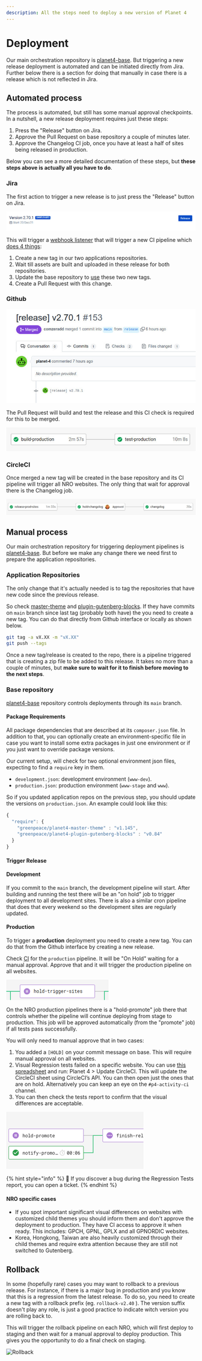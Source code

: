 ```yaml
---
description: All the steps need to deploy a new version of Planet 4
---
```


# Deployment

Our main orchestration repository is [planet4-base](https://github.com/greenpeace/planet4-base). But triggering a new release deployment is automated and can be initiated directly from Jira. Further below there is a section for doing that manually in case there is a release which is not reflected in Jira.

## Automated process

The process is automated, but still has some manual approval checkpoints. In a nutshell, a new release deployment requires just these steps:

1. Press the "Release" button on Jira.
2. Approve the Pull Request on base repository a couple of minutes later.
3. Approve the Changelog CI job, once you have at least a half of sites being released in production.

Below you can see a more detailed documentation of these steps, but **these steps above is actually all you have to do**.

### Jira

The first action to trigger a new release is to just press the "Release" button on Jira.

![Press the "Release" button on the top-right.](../.gitbook/assets/jira-release.jpg)

This will trigger a [webhook listener](https://github.com/greenpeace/planet4-release) that will trigger a new CI pipeline which [does 4 things](https://github.com/greenpeace/planet4-base/blob/main/bin/promote.py):

1. Create a new tag in our two applications repositories.
2. Wait till assets are built and uploaded in these release for both repositories.
3. Update the base repository to [use](https://github.com/greenpeace/planet4-base/blob/main/production.json) these two new tags.
4. Create a Pull Request with this change.

### Github

![New release Pull Request](../.gitbook/assets/rc-pr.jpg)

The Pull Request will build and test the release and this CI check is required for this to be merged.

![Release branch pipeline](../.gitbook/assets/release-rc.jpg)

### CircleCI

Once merged a new tag will be created in the base repository and its CI pipeline will trigger all NRO websites. The only thing that wait for approval there is the Changelog job.

![New release pipeline](../.gitbook/assets/release-ci.jpg)

## Manual process

Our main orchestration repository for triggering deployment pipelines is [planet4-base](https://github.com/greenpeace/planet4-base).  But before we make any change there we need first to prepare the application repositories.

### Application Repositories

The only change that it's actually needed is to tag the repositories that have new code since the previous release.

So check [master-theme](https://github.com/greenpeace/planet4-master-theme) and [plugin-gutenberg-blocks](https://github.com/greenpeace/planet4-plugin-gutenberg-blocks). If they have commits on `main` branch since last tag (probably both have) the you need to create a new tag. You can do that directly from Github interface or locally as shown below.

```bash
git tag -a vX.XX -m "vX.XX"
git push --tags
```

Once a new tag/release is created to the repo, there is a pipeline triggered that is creating a zip file to be added to this release. It takes no more than a couple of minutes, but **make sure to wait for it to finish before moving to the next steps**.

### Base repository

[planet4-base](https://github.com/greenpeace/planet4-base) repository controls deployments through its `main` branch.

#### Package Requirements

All package dependencies that are described at its `composer.json` file. In addition to that, you can optionally create an environment-specific file in case you want to install some extra packages in just one environment or if you just want to override package versions.

Our current setup, will check for two optional environment json files, expecting to find a `require` key in them.

* `development.json`: development environment (`www-dev`).
* `production.json`: production environment (`www-stage` and `www`).

So if you updated application repos on the previous step, you should update the versions on `production.json`. An example could look like this:

```javascript
{
  "require": {
    "greenpeace/planet4-master-theme" : "v1.145",
    "greenpeace/planet4-plugin-gutenberg-blocks" : "v0.84"
  }
}
```

#### Trigger Release

#### Development

If you commit to the `main` branch, the development pipeline will start. After building and running the test there will be an "on hold" job to trigger deployment to all development sites. There is also a similar cron pipeline that does that every weekend so the development sites are regularly updated.

#### Production

To trigger a **production** deployment you need to create a new tag. You can do that from the Github interface by creating a new release.

Check [CI](https://circleci.com/gh/greenpeace/workflows/planet4-base) for the `production` pipeline. It will be "On Hold" waiting for a manual approval. Approve that and it will trigger the production pipeline on all websites.

![](<../.gitbook/assets/hold-trigger-sites (3) (1) (1) (1) (1) (1) (1) (1) (1).png>)

On the NRO production pipelines there is a "hold-promote" job there that controls whether the pipeline will continue deploying from stage to production. This job will be approved automatically (from the "promote" job) if all tests pass successfully.

You will only need to manual approve that in two cases:

1. You added a `[HOLD]` on your commit message on base. This will require manual approval on all websites.
2. Visual Regression tests failed on a specific website. You can use [this spreadsheet](https://docs.google.com/spreadsheets/d/1uAmZLIWYsxrBByqbhoF\_vVtSM7WGebYWIc0xftPRPwE/edit#gid=390993139) and run: Planet 4 > Update CircleCI. This will update the CircleCI sheet using CircleCI’s API. You can then open just the ones that are on hold. Alternatively you can keep an eye on the `#p4-activity-ci` channel.
3. You can then check the tests report to confirm that the visual differences are acceptable.

![](<../.gitbook/assets/hold-promote (5) (8) (1) (1) (1) (1) (1) (1) (10) (12).png>)

{% hint style="info" %}
🐞 If you discover a bug during the Regression Tests report, you can open a ticket.
{% endhint %}

#### NRO specific cases

* If you spot important significant visual differences on websites with customized child themes you should inform them and don't approve the deployment to production. They have CI access to approve it when ready. This includes: GPCH, GPNL, GPLX and all GPNORDIC websites.
* Korea, Hongkong, Taiwan are also heavily customized through their child themes and require extra attention because they are still not switched to Gutenberg.

## Rollback

In some (hopefully rare) cases you may want to rollback to a previous release. For instance, if there is a major bug in production and you know that this is a regression from the latest release. To do so, you need to create a new tag with a rollback prefix (eg. `rollback-v2.40` ). The version suffix doesn't play any role, is just a good practice to indicate witch version you are rolling back to.

This will trigger the rollback pipeline on each NRO, which will first deploy to staging and then wait for a manual approval to deploy production. This gives you the opportunity to do a final check on staging.

![Rollback](<../.gitbook/assets/rollback (1).png>)
